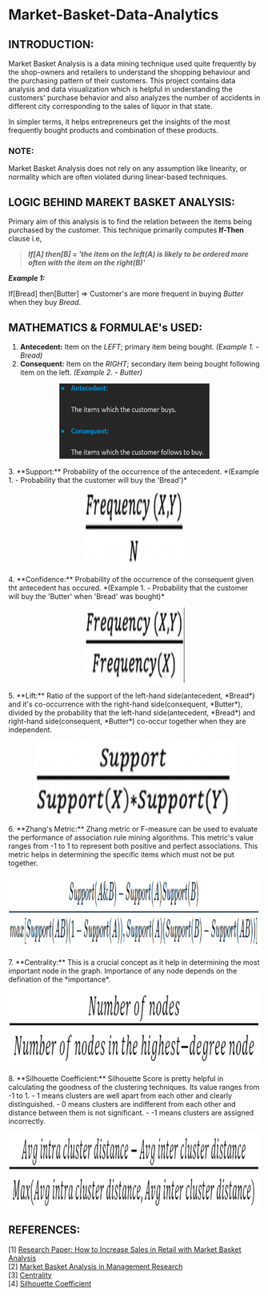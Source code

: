 # Market-Basket-Data-Analytics

## INTRODUCTION:
Market Basket Analysis is a data mining technique used quite frequently by the shop-owners and retailers to understand the shopping behaviour and the purchasing pattern of their customers. This project contains data analysis and data visualization which is helpful in understanding the customers' purchase behavior and also analyzes the number of accidents in different city corresponding to the sales of liquor in that state.

In simpler terms, it helps entrepreneurs get the insights of the most frequently bought products and combination of these products.

### NOTE:
Market Basket Analysis does not rely on any assumption like linearity, or normality which are often violated during linear-based techniques.

## LOGIC BEHIND MAREKT BASKET ANALYSIS:
Primary aim of this analysis is to find the relation between the items being purchased by the customer. This technique primarily computes **If-Then** clause i.e,

> ***If[A] then[B] = 'the item on the left(A) is likely to be ordered more often with the item on the right(B)'***

***Example 1:***

If[Bread] then[Butter] => Customer's are more frequent in buying *Butter* when they buy *Bread*.

## MATHEMATICS & FORMULAE's USED:
1. **Antecedent:** Item on the *LEFT*; primary item being bought. *(Example 1. - Bread)*
2. **Consequent:** Item on the *RIGHT*; secondary item being bought following item on the left. *(Example 2. - Butter)*
<p align = 'center'>
  <img src = "./Formula's/Antecedant & Consequent.png" alt = 'Apoorv Pathak' width = '300' height = '150'>
</p>  
3. **Support:** Probability of the occurrence of the antecedent. *(Example 1. -  Probability that the customer will buy the 'Bread')*
<p align = 'center'>
  <img src = "./Formula's/Support.png" alt = 'Apoorv Pathak' width = '200' height = '150'>
</p>  
4. **Confidence:** Probability of the occurrence of the consequent given tht antecedent has occured. *(Example 1. -  Probability that the customer will buy the 'Butter' when 'Bread' was bought)*
<p align = 'center'>
  <img src = "./Formula's/Confidence.png" alt = 'Apoorv Pathak' width = '200' height = '150'>
</p>  
5. **Lift:** Ratio of the support of the left-hand side(antecedent, *Bread*) and it's co-occurrence with the right-hand side(consequent, *Butter*), divided by the probability that the left-hand side(antecedent, *Bread*) and right-hand side(consequent, *Butter*) co-occur together when they are independent.
<p align = 'center'>
  <img src = "./Formula's/Lift.png" alt = 'Apoorv Pathak' width = '400' height = '150'>
</p>  
6. **Zhang's Metric:** Zhang metric or F-measure can be used to evaluate the performance of association rule mining algorithms. This metric's value ranges from -1 to 1 to represent both positive and perfect associations. This metric helps in determining the specific items which must not be put together.
<p align = 'center'>
  <img src = "./Formula's/Zhang Metric.png" alt = 'Apoorv Pathak' width = '700' height = '150'>
</p>  
7. **Centrality:** This is a crucial concept as it help in determining the most important node in the graph. Importance of any node depends on the defination of the *importance*.
<p align = 'center'>
  <img src = "./Formula's/Centrality.png" alt = 'Apoorv Pathak' width = '700' height = '150'>
</p>  
8. **Silhouette Coefficient:** Silhouette Score is pretty helpful in calculating the goodness of the clustering techniques. Its value ranges from -1 to 1.
- 1 means clusters are well apart from each other and clearly distinguished.
- 0 means clusters are indifferent from each other and distance between them is not significant.
- -1 means clusters are assigned incorrectly.
<p align = 'center'>
  <img src = "./Formula's/Silhouette Score.png" alt = 'Apoorv Pathak' width = '700' height = '150'>
</p>

## REFERENCES:
[1] [Research Paper: How to Increase Sales in Retail with Market Basket Analysis](https://www.academia.edu/download/56086206/Article_1.pdf)  
[2] [Market Basket Analysis in Management Research](https://journals.sagepub.com/doi/abs/10.1177/0149206312466147)  
[3] [Centrality](https://towardsdatascience.com/graph-analytics-introduction-and-concepts-of-centrality-8f5543b55de3)  
[4] [Silhouette Coefficient](https://towardsdatascience.com/silhouette-coefficient-validating-clustering-techniques-e976bb81d10c)
